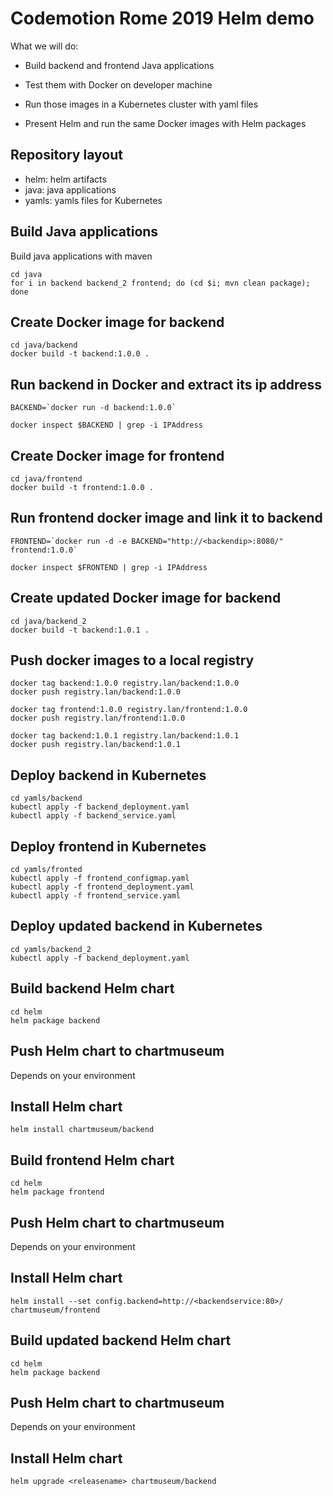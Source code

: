 Codemotion Rome 2019 Helm demo
==============================

What we will do:

* Build backend and frontend Java applications

* Test them with Docker on developer machine

* Run those images in a Kubernetes cluster with yaml files

* Present Helm and run the same Docker images with Helm packages

Repository layout
------------------

* helm: helm artifacts
* java: java applications
* yamls: yamls files for Kubernetes

Build Java applications
-----------------------

Build java applications with maven

```
cd java
for i in backend backend_2 frontend; do (cd $i; mvn clean package); done
```

Create Docker image for backend
-------------------------------
```
cd java/backend
docker build -t backend:1.0.0 .
```


Run backend in Docker and extract its ip address
------------------------------------------------

```
BACKEND=`docker run -d backend:1.0.0`

docker inspect $BACKEND | grep -i IPAddress
```

Create Docker image for frontend
--------------------------------

```
cd java/frontend
docker build -t frontend:1.0.0 .
```

Run frontend docker image and link it to backend
------------------------------------------------

```
FRONTEND=`docker run -d -e BACKEND="http://<backendip>:8080/" frontend:1.0.0`

docker inspect $FRONTEND | grep -i IPAddress
````

Create updated Docker image for backend
-------------------------------
```
cd java/backend_2
docker build -t backend:1.0.1 .
```

Push docker images to a local registry
--------------------------------------

```
docker tag backend:1.0.0 registry.lan/backend:1.0.0
docker push registry.lan/backend:1.0.0

docker tag frontend:1.0.0 registry.lan/frontend:1.0.0
docker push registry.lan/frontend:1.0.0

docker tag backend:1.0.1 registry.lan/backend:1.0.1
docker push registry.lan/backend:1.0.1
```

Deploy backend in Kubernetes
----------------------------

```
cd yamls/backend
kubectl apply -f backend_deployment.yaml
kubectl apply -f backend_service.yaml
```

Deploy frontend in Kubernetes
-----------------------------

```
cd yamls/fronted
kubectl apply -f frontend_configmap.yaml
kubectl apply -f frontend_deployment.yaml
kubectl apply -f frontend_service.yaml
```

Deploy updated backend in Kubernetes
------------------------------------

```
cd yamls/backend_2
kubectl apply -f backend_deployment.yaml
```


Build backend Helm chart
------------------------

```
cd helm
helm package backend
```

Push Helm chart to chartmuseum
------------------------------

Depends on your environment


Install Helm chart
------------------

```
helm install chartmuseum/backend
```

Build frontend Helm chart
-------------------------

```
cd helm
helm package frontend
```

Push Helm chart to chartmuseum
------------------------------

Depends on your environment


Install Helm chart
------------------

```
helm install --set config.backend=http://<backendservice:80>/ chartmuseum/frontend
```

Build updated backend Helm chart
------------------------

```
cd helm
helm package backend
```

Push Helm chart to chartmuseum
------------------------------

Depends on your environment


Install Helm chart
------------------

```
helm upgrade <releasename> chartmuseum/backend
```
